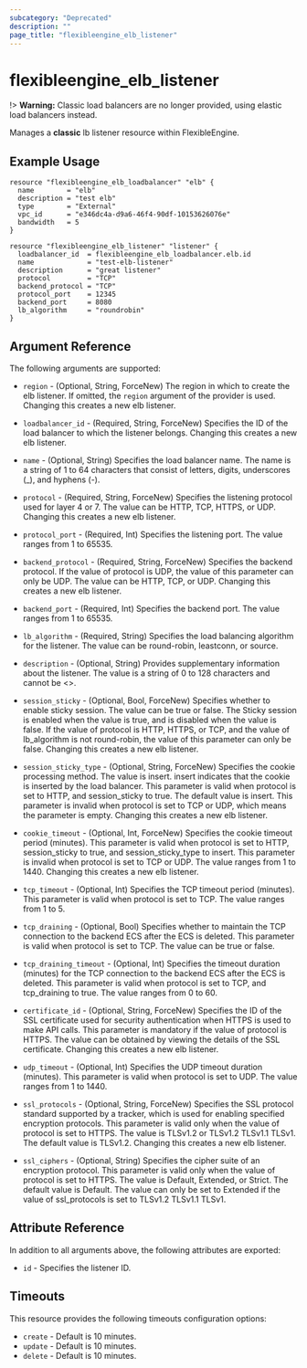 ```yaml
---
subcategory: "Deprecated"
description: ""
page_title: "flexibleengine_elb_listener"
---
```


# flexibleengine_elb_listener

!> **Warning:** Classic load balancers are no longer provided, using elastic load balancers instead.

Manages a **classic** lb listener resource within FlexibleEngine.

## Example Usage

```hcl
resource "flexibleengine_elb_loadbalancer" "elb" {
  name        = "elb"
  description = "test elb"
  type        = "External"
  vpc_id      = "e346dc4a-d9a6-46f4-90df-10153626076e"
  bandwidth   = 5
}

resource "flexibleengine_elb_listener" "listener" {
  loadbalancer_id  = flexibleengine_elb_loadbalancer.elb.id
  name             = "test-elb-listener"
  description      = "great listener"
  protocol         = "TCP"
  backend_protocol = "TCP"
  protocol_port    = 12345
  backend_port     = 8080
  lb_algorithm     = "roundrobin"
}
```

## Argument Reference

The following arguments are supported:

* `region` - (Optional, String, ForceNew) The region in which to create the elb listener. If
  omitted, the `region` argument of the provider is used. Changing this creates a new elb listener.

* `loadbalancer_id` - (Required, String, ForceNew) Specifies the ID of the load balancer to which
  the listener belongs. Changing this creates a new elb listener.

* `name` - (Optional, String) Specifies the load balancer name. The name is a string
  of 1 to 64 characters that consist of letters, digits, underscores (_), and hyphens (-).

* `protocol` - (Required, String, ForceNew) Specifies the listening protocol used for layer 4
  or 7. The value can be HTTP, TCP, HTTPS, or UDP. Changing this creates a new elb listener.

* `protocol_port` - (Required, Int) Specifies the listening port. The value ranges from 1 to 65535.

* `backend_protocol` - (Required, String, ForceNew) Specifies the backend protocol. If the value
  of protocol is UDP, the value of this parameter can only be UDP. The value can
  be HTTP, TCP, or UDP. Changing this creates a new elb listener.

* `backend_port` - (Required, Int) Specifies the backend port. The value ranges from 1 to 65535.

* `lb_algorithm` - (Required, String) Specifies the load balancing algorithm for the
  listener. The value can be round-robin, leastconn, or source.

* `description` - (Optional, String) Provides supplementary information about the listener.
  The value is a string of 0 to 128 characters and cannot be <>.

* `session_sticky` - (Optional, Bool, ForceNew) Specifies whether to enable sticky session.
  The value can be true or false. The Sticky session is enabled when the value
  is true, and is disabled when the value is false. If the value of protocol is
  HTTP, HTTPS, or TCP, and the value of lb_algorithm is not round-robin, the value
  of this parameter can only be false. Changing this creates a new elb listener.

* `session_sticky_type` - (Optional, String, ForceNew) Specifies the cookie processing method.
  The value is insert. insert indicates that the cookie is inserted by the load
  balancer. This parameter is valid when protocol is set to HTTP, and session_sticky
  to true. The default value is insert. This parameter is invalid when protocol
  is set to TCP or UDP, which means the parameter is empty. Changing this creates a new elb listener.

* `cookie_timeout` - (Optional, Int, ForceNew) Specifies the cookie timeout period (minutes).
  This parameter is valid when protocol is set to HTTP, session_sticky to true,
  and session_sticky_type to insert. This parameter is invalid when protocol is
  set to TCP or UDP. The value ranges from 1 to 1440. Changing this creates a new elb listener.

* `tcp_timeout` - (Optional, Int) Specifies the TCP timeout period (minutes). This
  parameter is valid when protocol is set to TCP. The value ranges from 1 to 5.

* `tcp_draining` - (Optional, Bool) Specifies whether to maintain the TCP connection
  to the backend ECS after the ECS is deleted. This parameter is valid when protocol
  is set to TCP. The value can be true or false.

* `tcp_draining_timeout` - (Optional, Int) Specifies the timeout duration (minutes)
  for the TCP connection to the backend ECS after the ECS is deleted. This parameter
  is valid when protocol is set to TCP, and tcp_draining to true. The value ranges from 0 to 60.

* `certificate_id` - (Optional, String, ForceNew) Specifies the ID of the SSL certificate used
  for security authentication when HTTPS is used to make API calls. This parameter
  is mandatory if the value of protocol is HTTPS. The value can be obtained by
  viewing the details of the SSL certificate. Changing this creates a new elb listener.

* `udp_timeout` - (Optional, Int) Specifies the UDP timeout duration (minutes). This
  parameter is valid when protocol is set to UDP. The value ranges from 1 to 1440.

* `ssl_protocols` - (Optional, String, ForceNew) Specifies the SSL protocol standard supported
  by a tracker, which is used for enabling specified encryption protocols. This
  parameter is valid only when the value of protocol is set to HTTPS. The value
  is TLSv1.2 or TLSv1.2 TLSv1.1 TLSv1. The default value is TLSv1.2. Changing this creates a new elb listener.

* `ssl_ciphers` - (Optional, String) Specifies the cipher suite of an encryption protocol.
  This parameter is valid only when the value of protocol is set to HTTPS. The
  value is Default, Extended, or Strict. The default value is Default. The value
  can only be set to Extended if the value of ssl_protocols is set to TLSv1.2 TLSv1.1 TLSv1.

## Attribute Reference

In addition to all arguments above, the following attributes are exported:

* `id` - Specifies the listener ID.

## Timeouts

This resource provides the following timeouts configuration options:

* `create` - Default is 10 minutes.
* `update` - Default is 10 minutes.
* `delete` - Default is 10 minutes.
